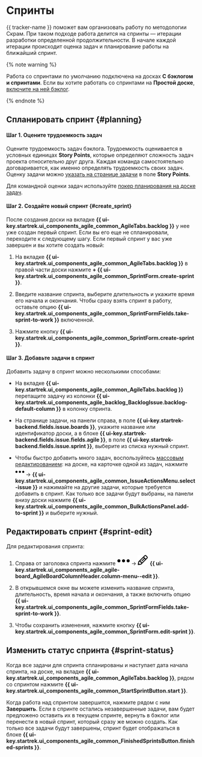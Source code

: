 # Спринты

{{ tracker-name }} поможет вам организовать работу по методологии Скрам. При таком подходе работа делится на спринты — итерации разработки определенной продолжительности. В начале каждой итерации происходит оценка задач и планирование работы на ближайший спринт.

{% note warning %}

Работа со спринтами по умолчанию подключена на досках **С бэклогом и спринтами**. Если вы хотите работать со спринтами на **Простой доске**, [включите на ней бэклог](backlog.md#add-backlog).

{% endnote %}

## Спланировать спринт {#planning}

#### Шаг 1. Оцените трудоемкость задач

Оцените трудоемкость задач бэклога. Трудоемкость оценивается в условных единицах **Story Points**, которые определяют сложность задач проекта относительно друг друга. Каждая команда самостоятельно договаривается, как именно определять трудоемкость своих задач. Оценку задачи можно [указать на странице задачи](../user/edit-ticket.md#edit-fields) в поле **Story Points**.

Для командной оценки задач используйте [покер планирования на доске задач](poker.md).

#### Шаг 2. Создайте новый спринт {#create_sprint}

После создания доски на вкладке **{{ ui-key.startrek.ui_components_agile_common_AgileTabs.backlog }}** у нее уже создан первый спринт. Если вы его еще не спланировали, переходите к следующему шагу. Если первый спринт у вас уже завершен и вы хотите создать новый:

1. На вкладке **{{ ui-key.startrek.ui_components_agile_common_AgileTabs.backlog }}** в правой части доски нажмите **+ {{ ui-key.startrek.ui_components_agile_common_SprintForm.create-sprint }}**.

1. Введите название спринта, выберите длительность и укажите время его начала и окончания. Чтобы сразу взять спринт в работу, оставьте опцию **{{ ui-key.startrek.ui_components_agile_common_SprintFormFields.take-sprint-to-work }}** включенной. 

1. Нажмите кнопку **{{ ui-key.startrek.ui_components_agile_common_SprintForm.create-sprint }}**.

#### Шаг 3. Добавьте задачи в спринт

Добавить задачу в спринт можно несколькими способами:

- На вкладке **{{ ui-key.startrek.ui_components_agile_common_AgileTabs.backlog }}** перетащите задачу из колонки **{{ ui-key.startrek.ui_components_agile_backlog_BacklogIssue.backlog-default-column }}** в колонку спринта.

- На странице задачи, на панели справа, в поле **{{ ui-key.startrek-backend.fields.issue.boards }}**, укажите название или идентификатор доски, а в блоке **{{ ui-key.startrek-backend.fields.issue.fields.agile }}**, в поле **{{ ui-key.startrek-backend.fields.issue.sprint }}**, выберите из списка нужный спринт.

- Чтобы быстро добавить много задач, воспользуйтесь [массовым редактированием](agile-new-issues.md#bulk): на доске, на карточке одной из задач, нажмите ![](../../_assets/tracker/svg/actions.svg) → **{{ ui-key.startrek.ui_components_agile_common_IssueActionsMenu.select-issue }}** и нажимайте на другие задачи, которые требуется добавить в спринт. Как только все задачи будут выбраны, на панели внизу доски нажмите **{{ ui-key.startrek.ui_components_agile_common_BulkActionsPanel.add-to-sprint }}** и выберите нужный.

## Редактировать спринт {#sprint-edit}

Для редактирования спринта:

1. Справа от заголовка спринта нажмите ![](../../_assets/horizontal-ellipsis.svg) → ![](../../_assets/tracker/svg/icon-edit.svg) **{{ ui-key.startrek.ui_components_agile_agile-board_AgileBoardColumnHeader.column-menu--edit }}**.

1. В открывшемся окне вы можете изменить название спринта, длительность, время начала и окончания, а также включить опцию **{{ ui-key.startrek.ui_components_agile_common_SprintFormFields.take-sprint-to-work }}**.
   
1. Чтобы сохранить изменения, нажмите кнопку **{{ ui-key.startrek.ui_components_agile_common_SprintForm.edit-sprint }}**.

## Изменить статус спринта {#sprint-status}

Когда все задачи для спринта спланированы и наступает дата начала спринта, на доске, на вкладке **{{ ui-key.startrek.ui_components_agile_common_AgileTabs.backlog }}**, рядом со спринтом нажмите **{{ ui-key.startrek.ui_components_agile_common_StartSprintButton.start }}**.

Когда работа над спринтом завершится, нажмите рядом с ним **Завершить**. Если в спринте остались незавершенные задачи, вам будет предложено оставить их в текущем спринте, вернуть в бэклог или перенести в новый спринт, который сразу же можно создать. Как только все задачи будут завершены, спринт будет отображаться в блоке **{{ ui-key.startrek.ui_components_agile_common_FinishedSprintsButton.finished-sprints }}**.
